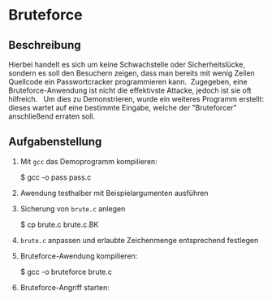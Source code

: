 # Bruteforce
## Beschreibung
Hierbei handelt es sich um keine Schwachstelle oder Sicherheitslücke, sondern
es soll den Besuchern zeigen, dass man bereits mit wenig Zeilen Quellcode ein
Passwortcracker programmieren kann.  Zugegeben, eine Bruteforce-Anwendung ist
nicht die effektivste Attacke, jedoch ist sie oft hilfreich.   Um dies zu
Demonstrieren, wurde ein weiteres Programm erstellt: dieses wartet auf eine
bestimmte Eingabe, welche der "Bruteforcer"  anschließend erraten soll.

## Aufgabenstellung
1. Mit `gcc` das Demoprogramm kompilieren: 

    $ gcc -o pass pass.c

1. Awendung testhalber mit Beispielargumenten ausführen
1. Sicherung von `brute.c` anlegen

    $ cp brute.c brute.c.BK

1. `brute.c` anpassen und erlaubte Zeichenmenge entsprechend festlegen
1. Bruteforce-Awendung kompilieren:  

    $ gcc -o bruteforce brute.c

1. Bruteforce-Angriff starten:
